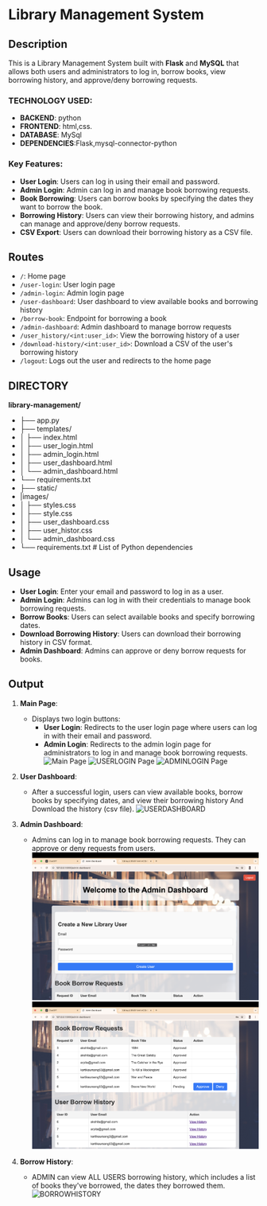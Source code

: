 # Library Management System

## Description

This is a Library Management System built with **Flask** and **MySQL** that allows both users and administrators to log in, borrow books, view borrowing history, and approve/deny borrowing requests.

### TECHNOLOGY USED:
- **BACKEND**: python
- **FRONTEND**: html,css.
- **DATABASE**: MySql
- **DEPENDENCIES**:Flask,mysql-connector-python

### Key Features:
- **User Login**: Users can log in using their email and password.
- **Admin Login**: Admin can log in and manage book borrowing requests.
- **Book Borrowing**: Users can borrow books by specifying the dates they want to borrow the book.
- **Borrowing History**: Users can view their borrowing history, and admins can manage and approve/deny borrow requests.
- **CSV Export**: Users can download their borrowing history as a CSV file.
  
## Routes

- `/`: Home page
- `/user-login`: User login page
- `/admin-login`: Admin login page
- `/user-dashboard`: User dashboard to view available books and borrowing history
- `/borrow-book`: Endpoint for borrowing a book
- `/admin-dashboard`: Admin dashboard to manage borrow requests
- `/user_history/<int:user_id>`: View the borrowing history of a user
- `/download-history/<int:user_id>`: Download a CSV of the user's borrowing history
- `/logout`: Logs out the user and redirects to the home page

## DIRECTORY

**library-management/**
- ├── app.py            
- ├── templates/       
- │     ├── index.html      
- │     ├── user_login.html
- │     ├── admin_login.html
- │     ├── user_dashboard.html 
- │     └── admin_dashboard.html 
- └── requirements.txt    
- ├── static/
- |images/
- │     ├── styles.css     
- │     ├── style.css
- │     ├── user_dashboard.css
- │     ├── user_histor.css
- │     └── admin_dashboard.css
- └── requirements.txt    # List of Python dependencies

## Usage

- **User Login**: Enter your email and password to log in as a user.
- **Admin Login**: Admins can log in with their credentials to manage book borrowing requests.
- **Borrow Books**: Users can select available books and specify borrowing dates.
- **Download Borrowing History**: Users can download their borrowing history in CSV format.
- **Admin Dashboard**: Admins can approve or deny borrow requests for books.

## Output

1. **Main Page**:
   - Displays two login buttons:
     - **User Login**: Redirects to the user login page where users can log in with their email and password.
     - **Admin Login**: Redirects to the admin login page for administrators to log in and manage book borrowing requests.
       ![Main Page](MAINPAGE.png)
       ![USERLOGIN Page](USERLOGIN.png)
       ![ADMINLOGIN Page](ADMINLOGIN.png)
2. **User Dashboard**:
   - After a successful login, users can view available books, borrow books by specifying dates, and view their borrowing history And Download the history (csv file).
      ![USERDASHBOARD ](USERDASHBOARD.png)

3. **Admin Dashboard**:
   - Admins can log in to manage book borrowing requests. They can approve or deny requests from users.
       ![ADMINDASHBOARD ](ADMINDASHBOARD.png)
       ![ADMINDASHBOARD1 ](ADMINDASHBOARD1.png)
     
4. **Borrow History**:
   - ADMIN  can view ALL USERS borrowing history, which includes a list of books they've borrowed, the dates they borrowed them.
        ![BORROWHISTORY](BORROWHISTORY.png)
